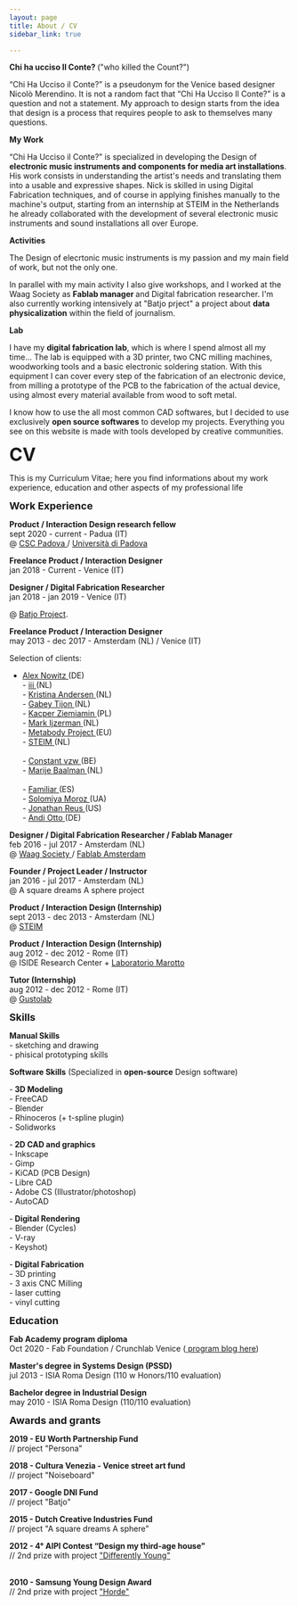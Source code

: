 ```yaml
---
layout: page
title: About / CV
sidebar_link: true

---
```


<p> <b>Chi ha ucciso Il Conte? </b>
("who killed the Count?")
</p>
<p>
“Chi Ha Ucciso il Conte?” is a pseudonym for the Venice based designer Nicolò Merendino.
It is not a random fact that “Chi Ha Ucciso Il Conte?” is a question and not a statement.
My approach to design starts from the idea that design is a process that requires people to ask to themselves many questions.
</p>



<p> <b>My Work </b>

</p>
<p>
“Chi Ha Ucciso il Conte?” is specialized in developing the Design of <b> electronic music instruments and components for media art installations</b>.
His work consists in understanding the artist's needs and translating them into a usable and expressive shapes. Nick is skilled in using Digital Fabrication techniques, and of course in
applying finishes manually to the machine's output, starting from an internship at STEIM in the Netherlands he already collaborated with the development of several electronic music instruments and sound installations all over Europe.
</p>

<p> <b>Activities </b>

</p>
<p>
The Design of elecrtonic music instruments is my passion and my main field of work, but not the only one.

In parallel with my main activity I also give workshops, and I worked at the Waag Society as <b>Fablab manager </b> and Digital fabrication researcher.
I'm also currently working intensively at "Batjo prject" a project about <b>data physicalization</b> within the field of journalism.
</p>

<p> <b>Lab </b>

</p>
<p>
I have my <b>digital fabrication lab</b>, which is where I spend almost all my time...
The lab is equipped with a 3D printer, two CNC milling machines, woodworking tools and a basic electronic soldering station.
With this equipment I can cover every step of the fabrication of an electronic device, from milling a prototype of the PCB to the fabrication of the actual device, using almost every material available from wood to soft metal.
</p>
<p>
I know how to use the all most common CAD softwares, but I decided to use exclusively <b>open source softwares</b> to develop my projects.
Everything you see on this website is made with tools developed by creative communities.  
</p>





 <p> <font size="6"> <b>CV </b> </font> </p>

<p>
This is my Curriculum Vitae; here you find informations about my work experience, education and other aspects of my professional life

</p>

<p> <font size="4"> <b> Work Experience </b> </font>  </p>

<p>
<b> Product / Interaction Design research fellow </b> <br>
sept 2020 - current - Padua (IT)
<br>@ <a href="http://csc.dei.unipd.it/" target="_blank" > CSC Padova </a>/ <a href="https://www.unipd.it/" target="_blank" > Università di Padova </a>

</p>

<p>
<b> Freelance Product / Interaction Designer</b> <br>
jan 2018 - Current - Venice (IT) <br>


</p>

<p>
<b> Designer / Digital Fabrication Researcher</b> <br>
jan 2018 - jan 2019 - Venice (IT) <br>

@ <a href="https://batjo.eu/" target="_blank">Batjo Project</a>.  
</p>

<p>
<b> Freelance Product / Interaction Designer</b> <br>
may 2013 - dec 2017 - Amsterdam (NL) / Venice (IT) <br>

Selection of clients:<br>
- <a href="http://www.nowitz.de/english/index_engl.html" target="_blank" >Alex Nowitz </a> (DE)
<br>- <a href="http://instrumentinventors.org" target="_blank"> iii </a> (NL)
<br>- <a href="http://tinything.com/?p=57" target="_blank" > Kristina Andersen </a> (NL)
<br>- <a href="http://www.gabeytjonatham.com/" target="_blank" > Gabey Tijon </a> (NL)
<br>- <a href="https://ctrlfreq.wordpress.com/" target="_blank" > Kacper Ziemiamin </a> (PL)
<br>- <a href="http://markijzerman.com/" target="_blank" > Mark Ijzerman </a> (NL)
<br>- <a href="http://metabody.eu/" target="_blank" > Metabody Project </a> (EU)
<br>- <a href="http://steim.org" target="_blank" > STEIM </a> (NL)  
<br>- <a href="http://constantvzw.org/site/?lang=fr" target="_blank" > Constant vzw </a> (BE)
<br> - <a href="https://marijebaalman.eu/" target="_blank" > Marije Baalman </a> (NL)  
<br> - <a href="http://famfest.info/" target="_blank" > Familiar </a> (ES)
<br> - <a href="http://www.solomiyamoroz.com/" target="_blank" > Solomiya Moroz </a> (UA)
<br> - <a href="http://jonathanreus.com//" target="_blank" > Jonathan Reus </a> (US)
<br> - <a href="http://andiotto.com/" target="_blank" > Andi Otto </a> (DE)
</p>

<p>
<b> Designer / Digital Fabrication Researcher / Fablab Manager</b> <br>
feb 2016 - jul 2017 - Amsterdam (NL)
<br>@ <a href="https://waag.org/" target="_blank" > Waag Society </a>/ <a href="http://fablab.waag.org/" target="_blank" > Fablab Amsterdam </a>
</p>

<p>
<b> Founder / Project Leader / Instructor </b> <br>
jan 2016 - jul 2017 - Amsterdam (NL) <br>@ A square dreams A sphere project  
</p>

<p>
<b> Product / Interaction Design (Internship) </b> <br>
sept 2013 - dec 2013 - Amsterdam (NL) <br>
@ <a href="http://steim.org" target="_blank" > STEIM </a>  
</p>

<p>
<b> Product / Interaction Design (Internship) </b> <br>
aug 2012 - dec 2012 - Rome (IT) <br>
@ ISIDE Research Center + <a href="http://if.areasciencepark.it/gruppi-di-sviluppo/" target="_blank" > Laboratorio Marotto </a>
</p>

<p>
<b> Tutor (Internship) </b> <br>
aug 2012 - dec 2012 - Rome (IT) <br>
@ <a href="http://www.gustolab.com/" target="_blank" > Gustolab </a>
</p>

<p> <font size="4"> <b> Skills </b> </font>  </p>

<p><b> Manual Skills</b> <br>- sketching and drawing <br>- phisical prototyping skills <br> </p>

 <p><b> Software Skills</b>  (Specialized in <b>open-source</b> Design software) </p>
 <p>-<b> 3D Modeling </b> <br>- FreeCAD <br> - Blender <br>- Rhinoceros (+ t-spline plugin) <br> - Solidworks <br>
 </p>

  <p>-<b> 2D CAD and graphics </b> <br>- Inkscape <br> - Gimp <br>- KiCAD (PCB Design) <br> - Libre CAD <br>- Adobe CS (Illustrator/photoshop) <br> - AutoCAD
 </p>

   <p>-<b> Digital Rendering </b> <br>- Blender (Cycles) <br> - V-ray <br>- Keyshot)
 </p>

 <p>-<b> Digital Fabrication </b> <br>- 3D printing <br> - 3 axis CNC Milling <br>- laser cutting <br>- vinyl cutting
 </p>


<p> <font size="4"> <b> Education </b> </font>  </p>


<p>
<b> Fab Academy program diploma</b> <br>
Oct 2020 - Fab Foundation / Crunchlab Venice (<a href="http://fabacademy.org/2020/labs/crunchlab/students/nicolo-merendino/" target="_blank"> program blog here</a>) <br>
</p>

<p>
<b> Master's degree in Systems Design (PSSD)</b> <br>
jul 2013 - ISIA Roma Design (110 w Honors/110 evaluation) <br>
</p>

<p>
<b> Bachelor degree in Industrial Design</b> <br>
may 2010 - ISIA Roma Design (110/110 evaluation) <br>
</p>

<p> <font size="4"> <b> Awards and grants </b> </font>  </p>

<p>
<b> 2019 - EU Worth Partnership Fund</b> <br>
// project "Persona" <br>  
</p>

<p>
<b> 2018 - Cultura Venezia - Venice street art fund</b> <br>
// project "Noiseboard" <br>  
</p>

<p>
<b> 2017 - Google DNI Fund</b> <br>
// project "Batjo" <br>  
</p>

<p>
<b> 2015 - Dutch Creative Industries Fund</b> <br>
// project "A square dreams A sphere" <br>  
</p>

<p>
<b> 2012 - 4° AIPI Contest “Design my third-age house”</b> <br>
// 2nd prize with project <a href="http://chihauccisoilconte.tumblr.com/post/41110660378" target="_blank">"Differently Young"</a><br> <br>  
</p>

<p>
<b> 2010 - Samsung Young Design Award</b> <br>
// 2nd prize with project <a href="http://chihauccisoilconte.tumblr.com/post/40846851289" target="_blank">"Horde"</a><br>
</p>

<p> <br> </p>

